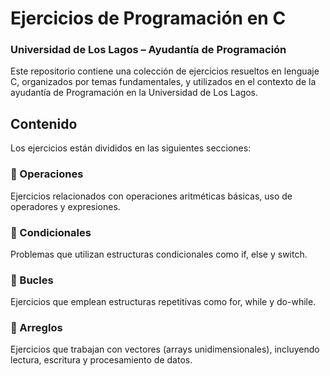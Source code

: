 # Ejercicios de Programación en C
### Universidad de Los Lagos – Ayudantía de Programación

Este repositorio contiene una colección de ejercicios resueltos en lenguaje C, organizados por temas fundamentales, y utilizados en el contexto de la ayudantía de Programación en la Universidad de Los Lagos.

## Contenido
Los ejercicios están divididos en las siguientes secciones:

### 🔢 Operaciones
Ejercicios relacionados con operaciones aritméticas básicas, uso de operadores y expresiones.

### 🔀 Condicionales
Problemas que utilizan estructuras condicionales como if, else y switch.

### 🔁 Bucles
Ejercicios que emplean estructuras repetitivas como for, while y do-while.

### 🧮 Arreglos
Ejercicios que trabajan con vectores (arrays unidimensionales), incluyendo lectura, escritura y procesamiento de datos.
